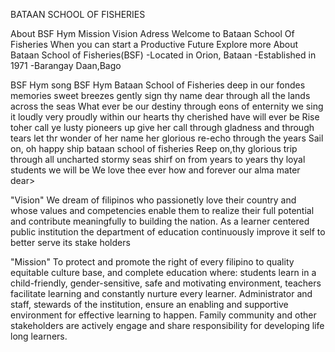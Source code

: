 BATAAN SCHOOL OF FISHERIES

About
BSF Hym
Mission
Vision
Adress
Welcome to Bataan School Of Fisheries
When you can start a Productive Future
Explore more
About
Bataan School of Fisheries(BSF) -Located in Orion, Bataan -Established in 1971 -Barangay Daan,Bago

BSF Hym song
BSF Hym
Bataan School of Fisheries
deep in our fondes memories
sweet breezes gently
sign thy name dear
through all the lands
across the seas
What ever be our destiny
through eons of enternity
we sing it loudly very proudly
within our hearts
thy cherished have will ever be
Rise toher call
ye lusty pioneers
up give her call
through gladness
and through tears
let thr wonder of her name
her glorious re-echo
through the years
Sail on, oh happy ship
bataan school of fisheries
Reep on,thy glorious trip
through all uncharted stormy seas
shirf on from years to years
thy loyal students we will be
We love thee ever
how and forever
our alma mater dear>

"Vision"
We dream of filipinos who passionetly love their country and whose values and competencies enable them to realize their full potential and contribute meaningfully to building the nation. As a learner centered public institution the department of education continuously improve it self to better serve its stake holders

"Mission"
To protect and promote the right of every filipino to quality equitable culture base, and complete education where: students learn in a child-friendly, gender-sensitive, safe and motivating environment, teachers facilitate learning and constantly nurture every learner. Administrator and staff, stewards of the institution, ensure an enabling and supportive environment for effective learning to happen. Family community and other stakeholders are actively engage and share responsibility for developing life long learners.
